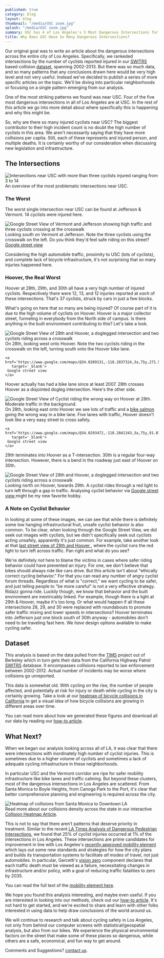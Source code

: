 ```yaml
---
published: true
category: blog
layout: blog
thumbnail: "/media/USC zoom.jpg"
splash: "/media/USC zoom.jpg"
summary: USC has 4 of Los Angeles's 5 Most Dangerous Intersections for Cyclists.
title: Why Does USC Have So Many Dangerous Intersections?
---
```


Our original goal was to write an article about the dangerous intersections
across the entire city of Los Angeles. Specifically, we rankeded
intersections by the number of cyclists reported injured in our
[SWITRS](http://iswitrs.chp.ca.gov/Reports/jsp/userLogin.jsp) based collision
[dataset](#dataset), spanning 2002-2013. But there was so much data, and so
many patterns that any conclusions drawn here would be very high level and not
very useful. Instead we've decided to publish a series of more specific
articles on the topic. We'll be diving into particular neighborhoods or
focusing on a single pattern emerging from our analysis.

One of the most striking patterns we found was near USC. Four of the five most
dangerous intersections in all of Los Angeles are at USC. In the rest of this
article we go into more detail about where specifically this is happening and
why this might be.

So, why are there so many injured cyclists near USC? The biggest contributor to
their high incident count is no doubt the high number of cyclists in this area.
We aren't necessarily saying that they have more collisions per capita. Still,
each of these represents and injured person, and multiple deaths. It is
certainly worthy of our consideration when discussing new legislation and
infrastructure.

The Intersections
-----------------

<div>
  <img class='fullscreen-article-image'
       alt='Intersections near USC with more than three cyclists injured ranging from 3 to 14'
       src='/media/Dangerous Intersections of USC.jpg' />
  <div class='article-caption'>
    An overview of the most problematic intersections near USC.
  </div>
</div>

### The Worst

The worst single intersection near USC can be found at Jefferson
& Vermont. 14 cyclists were injured here.

<div>
  <img class='fullscreen-article-image'
       alt='Google Street View of Vermont and Jefferson showing high traffic and three cyclists crossing at the crosswalk' 
       src='/media/South on Vermont and Jefferson.jpg' />
  <div class='article-caption'>
    Looking south on Vermont at Jefferson. Note the three cyclists using the crosswalk on the left. Do you think they'd feel safe riding on this street?
    <a href='https://www.google.com/maps/@34.0257745,-118.2915272,3a,75y,174.18h,82.57t/data=!3m6!1e1!3m4!1s-qjkMVZNPwRjnbh-d4f_Yw!2e0!7i13312!8i6656!6m1!1e1'
       target='_blank'>
      Google street view
    </a>
  </div>
</div>

Considering the high automobile traffic, proximity to USC (lots of cyclists),
and complete lack of bicycle infrastructure, it's not surprising that so many
injuries happened here.

### Hoover, the Real Worst

Hoover at 28th, 29th, and 30th all have a very high number of injured cyclists.
Respectively there were 12, 13, and 12 injuries reported at *each* of these
intersections.  That's 37 cyclists, struck by cars in just a few blocks.

What's going on here that so many are being injured? Of course part of it is
due to the high volume of cyclists on Hoover. Hoover is a major collector
street, funneling in everybody from the North side of campus. Is there anything
in the built environment contributing to this? Let's take a look.


<div>
  <img class='fullscreen-article-image'
       alt='Google Street View of 28th and Hoover, a doglegged intersection and two cyclists riding across a crosswalk'
       src='/media/West on 28th at Hoover.jpg' />
  <div class='article-caption'>
    On 28th, looking west onto Hoover. Note the two cyclists riding in the
    crosswalk on the left, turning south onto the Hoover bike lane.

    <a href='https://www.google.com/maps/@34.0289131,-118.2837324,3a,75y,271.55h,75.33t/data=!3m6!1e1!3m4!1scG6v_tnuqoFEJyOj3Vd5ZA!2e0!7i13312!8i6656'
       target='_blank'>
     Google street view
    </a>
  </div>
</div>

Hoover actually has had a bike lane since at least 2007. 28th crosses Hoover as
a disjointed dogleg intersection. Here's the other side.
<div>
  <img class='fullscreen-article-image'
       alt='Google Street View of Cyclist riding the wrong way on Hoover at 28th. Moderate traffic in the background.'
       src='/media/East on 28th at Hoover - Bike Salmon.jpg' />
  <div class='article-caption'>
    On 28th, looking east onto Hoover we see lots of traffic and a
    <a href="http://www.streetsblog.net/2010/04/19/the-persistence-of-bike-salmon/">bike salmon</a>
    going the wrong way in a bike lane. Five lanes with traffic, Hoover doesn't
    look like a very easy street to cross safely.

    <a href='https://www.google.com/maps/@34.0293472,-118.2841343,3a,75y,91.01h,78.56t/data=!3m6!1e1!3m4!1slIGp3zoZ_tkuvSSadk8GPw!2e0!7i13312!8i6656!6m1!1e1'
       target='_blank'>
     Google street view
    </a>
  </div>
</div>

29th terminates into Hoover as a T-intersection. 30th is a regular four-way
intersection. However, there is a bend in the roadway just east of Hoover on
30th.

<div>
  <img class='fullscreen-article-image'
       alt='Google Street View of 28th and Hoover, a doglegged intersection and two cyclists riding across a crosswalk'
       src='/media/Hoover at 29th - Cyclist running red light in traffic.jpg' />
  <div class='article-caption'>
    Looking north on Hoover, towards 29th. A cyclist rides through a red light
    to turn left through a gap in traffic. Analysing cyclist behavior via
    <a href='https://www.google.com/maps/@34.0277429,-118.2839797,3a,15y,5.69h,84.24t/data=!3m6!1e1!3m4!1sc5H44ZS5_gclUekHUgVJZg!2e0!7i13312!8i6656'
       target='_blank'>
     Google street view
    </a>
    might be my new favorite hobby.
  </div>
</div>

### A Note on Cyclist Behavior

In looking at some of these images, we can see that while there is definitely
some low hanging infrastructural fruit, unsafe cyclist behavior is also common.
To be clear, when looking through the Google Street View, we did seek out
images with cyclists, but we didn't specifically seek out cyclists acting
unsafely, apparently it's just common. For example, take another look at that
<a href='https://www.google.com/maps/@34.0277429,-118.2839797,3a,15y,5.69h,84.24t/data=!3m6!1e1!3m4!1sc5H44ZS5_gclUekHUgVJZg!2e0!7i13312!8i6656'
   target='_blank'>
  last street view of 29th and Hoover
</a>,
where the cyclist runs the red light to turn left across traffic.  Pan right
and what do you see?

We're definitely *not* here to blame the victims in cases where safer riding
behavior could have prevented an injury. For one, we don't believe that bikes
should always ride like cars drive. But this article isn't about "ethically
correct cycling behavior." For that you can read any number of angry cyclist
forum threads. Regardless of what is "correct," we want cycling to be safer,
and just telling people to "be more careful" is not a very
effective strategy. Ridazz gonna ride. Luckily though, we know that behavior
and the built environment are inextricably linked. For example, though there is
a light at 29th & Hoover, maybe it's too long. Or what would happen if all
these intersections 28, 29, and 30 were replaced with roundabouts to promote
safer traffic mixing and lower speeds in intersections? Hoover terminates into
Jefferson just one block south of 30th anyway - automobiles don't need to be
traveling fast here. We *have* design options available to make cycling safer.

## Dataset <a name='dataset'></a>

This analysis is based on the data pulled from the [TIMS](http://tims.berkeley.edu/) project out of
Berkeley which in turn gets their data from the California Highway
Patrol [SWITRS](http://iswitrs.chp.ca.gov/Reports/jsp/userLogin.jsp) database. It encompasses collisions reported to law
enforcement between 2002-2012. Actual number of incidents may be worse where collisions go unreported.

This data is somewhat old. With cycling on the rise, the number of
people affected, and potentially at risk for injury or death while
cycling in the city is certainly growing. Take a look at our [heatmap of
bicycle collisions in California](/blog/2015/07/14/collision-heatmap) to get
a visual idea of how bicycle collisions are growing in different areas
over time.

You can read more about how we generated these figures and download all
our data by reading our [how-to article](/blog/2015/08/13/dangerous-intersections-how-to).

## What Next? 

When we began our analysis looking across all of LA, it was clear that there
were intersections with inordinately high number of cyclist injuries. This is
sometimes due to a higher volume of cyclists and sometimes a lack of adequate
cycling infrastructure in these neighborhoods.

In particular USC and the Vermont corridor are ripe for safer mobility
infrastructure like bike lanes and traffic calming. But beyond these
clusters, most of the dangerous intersections in Los Angeles are
scattered. From Santa Monica to Boyle Heights, from Canoga Park to the
Port, it's clear that better comprehensive planning and engineering is
required across the city.

<div>
  <img alt='Heatmap of collisions from Santa Monica to Downtown LA'
       src='/media/LA Collision Heatmap.jpg' />
  <div class='article-caption'>
      Read more about our collisions density across the state in our interactive
      <a href="/blog/2015/07/14/collision-heatmap/">Collision Heatmap Article</a>.
  </div>
</div>

This is not to say that there aren’t patterns that deserve priority in
treatment. Similar to the recent [LA Times Analysis of Dangerous Pedestrian
Intersections](http://graphics.latimes.com/la-pedestrians/), we found that 25%
of cyclist injuries occurred at 1% of the intersections in Los Angeles. These
intersections are prime candidates for improvement in line with Los Angeles's
[recently approved mobility
element](http://www.latimes.com/opinion/editorials/la-ed-mobility-plan-los-angeles-20150811-story.html)
which lays out some new standards and strategies for how the city plans and
builds its transportation systems to facilitate *all* modes of travel, not
just automobiles. In particular, Garcetti's [vision
zero](http://la.streetsblog.org/2014/09/30/ladots-bold-new-strategic-vision-eliminate-l-a-traffic-deaths-by-2025/)
component declares that each traffic death must be viewed as a failure,
necessitating changes in infrastructure and/or policy, with a goal of reducing
traffic fatalities to zero by 2035.

You can read the full text of the [mobility element
here](http://planning.lacity.org/Cwd/GnlPln/MobiltyElement/Text/MobilityPlan_2035.pdf).

We hope you found this analysis interesting, and maybe even useful. If you are
interested in looking into our methods, check out our [how-to article](/blog/2015/08/13/dangerous-intersections-how-to). It's
not hard to get started, and we're excited to share and learn with other folks
interested in using data to help draw conclusions of the world around us.

We will continue to research and talk about cycling safety in Los Angeles, not only
from behind our computer screens with statistical/geospatial analysis, but also
from our bikes. We experience the physical environmental factors on the street
that make some of these places so dangerous, while others are a safe,
economical, and fun way to get around.

Comments and Suggestions? [contact us](mailto://info@jackpine.me).

